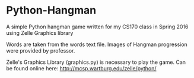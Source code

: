 # Python-Hangman
A simple Python hangman game written for my CS170 class in Spring 2016 using Zelle Graphics library

Words are taken from the words text file. Images of Hangman progression were provided by professor.

Zelle's Graphics Library (graphics.py) is necessary to play the game. Can be found online here:
http://mcsp.wartburg.edu/zelle/python/
